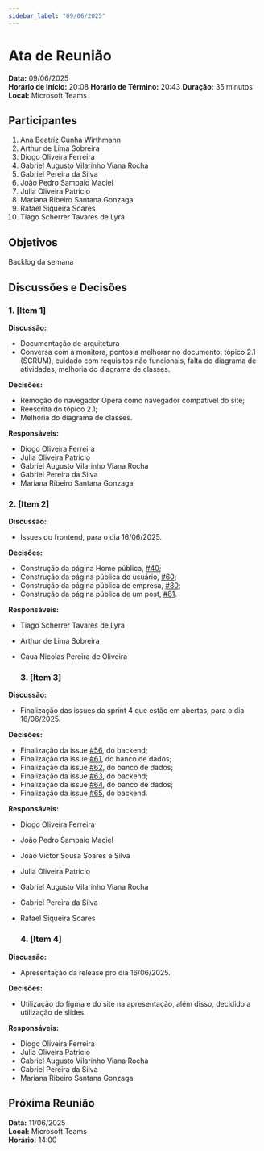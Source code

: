 ```yaml
---
sidebar_label: "09/06/2025"
---
```


# Ata de Reunião

**Data:** 09/06/2025  
**Horário de Início:** 20:08 
**Horário de Término:** 20:43
**Duração:** 35 minutos
**Local:** Microsoft Teams

## Participantes
1. Ana Beatriz Cunha Wirthmann
2. Arthur de Lima Sobreira
3. Diogo Oliveira Ferreira
4. Gabriel Augusto Vilarinho Viana Rocha
5. Gabriel Pereira da Silva
6. João Pedro Sampaio Maciel
7. Julia Oliveira Patricio
8. Mariana Ribeiro Santana Gonzaga
9. Rafael Siqueira Soares
10. Tiago Scherrer Tavares de Lyra

## Objetivos
Backlog da semana

## Discussões e Decisões

### 1. [Item 1]
**Discussão:**
- Documentação de arquitetura
- Conversa com a monitora, pontos a melhorar no documento: tópico 2.1 (SCRUM), cuidado com requisitos não funcionais, falta do diagrama de atividades, melhoria do diagrama de classes.
  
**Decisões:**
- Remoção do navegador Opera como navegador compatível do site;
- Reescrita do tópico 2.1;
- Melhoria do diagrama de classes.

**Responsáveis:**
- Diogo Oliveira Ferreira
- Julia Oliveira Patricio
- Gabriel Augusto Vilarinho Viana Rocha
- Gabriel Pereira da Silva
- Mariana Ribeiro Santana Gonzaga

### 2. [Item 2]
**Discussão:**
- Issues do frontend, para o dia 16/06/2025.

**Decisões:**
- Construção da página Home pública, [#40](https://github.com/FGA0138-MDS-Ajax/2025.1-Algiz/issues/40);
- Construção da página pública do usuário, [#60](https://github.com/FGA0138-MDS-Ajax/2025.1-Algiz/issues/60);
- Construção da página pública de empresa, [#80](https://github.com/FGA0138-MDS-Ajax/2025.1-Algiz/issues/80);
- Construção da página pública de um post, [#81](https://github.com/FGA0138-MDS-Ajax/2025.1-Algiz/issues/81).
  
**Responsáveis:**
- Tiago Scherrer Tavares de Lyra
- Arthur de Lima Sobreira
- Caua Nicolas Pereira de Oliveira


  ### 3. [Item 3]
**Discussão:**
- Finalização das issues da sprint 4 que estão em abertas, para o dia 16/06/2025. 

**Decisões:**
- Finalização da issue [#56](https://github.com/FGA0138-MDS-Ajax/2025.1-Algiz/issues/56), do backend;
- Finalização da issue [#61](https://github.com/FGA0138-MDS-Ajax/2025.1-Algiz/issues/61), do banco de dados;
- Finalização da issue [#62](https://github.com/FGA0138-MDS-Ajax/2025.1-Algiz/issues/62), do banco de dados;
- Finalização da issue [#63](https://github.com/FGA0138-MDS-Ajax/2025.1-Algiz/issues/62), do backend;
- Finalização da issue [#64](https://github.com/FGA0138-MDS-Ajax/2025.1-Algiz/issues/64), do banco de dados;
- Finalização da issue [#65](https://github.com/FGA0138-MDS-Ajax/2025.1-Algiz/issues/65), do backend.

**Responsáveis:**
- Diogo Oliveira Ferreira
- João Pedro Sampaio Maciel
- João Victor Sousa Soares e Silva
- Julia Oliveira Patricio
- Gabriel Augusto Vilarinho Viana Rocha
- Gabriel Pereira da Silva
- Rafael Siqueira Soares

   ### 4. [Item 4]
**Discussão:**
- Apresentação da release pro dia 16/06/2025.
  
**Decisões:**
- Utilização do figma e do site na apresentação, além disso, decidido a utilização de slides.

**Responsáveis:**
- Diogo Oliveira Ferreira
- Julia Oliveira Patricio
- Gabriel Augusto Vilarinho Viana Rocha
- Gabriel Pereira da Silva
- Mariana Ribeiro Santana Gonzaga


## Próxima Reunião
**Data:** 11/06/2025  
**Local:** Microsoft Teams  
**Horário:** 14:00  

